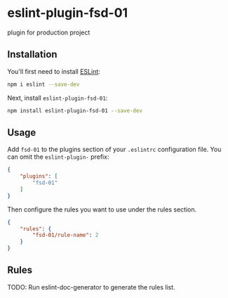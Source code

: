 # eslint-plugin-fsd-01

plugin for production project

## Installation

You'll first need to install [ESLint](https://eslint.org/):

```sh
npm i eslint --save-dev
```

Next, install `eslint-plugin-fsd-01`:

```sh
npm install eslint-plugin-fsd-01 --save-dev
```

## Usage

Add `fsd-01` to the plugins section of your `.eslintrc` configuration file. You can omit the `eslint-plugin-` prefix:

```json
{
    "plugins": [
        "fsd-01"
    ]
}
```


Then configure the rules you want to use under the rules section.

```json
{
    "rules": {
        "fsd-01/rule-name": 2
    }
}
```

## Rules

<!-- begin auto-generated rules list -->
TODO: Run eslint-doc-generator to generate the rules list.
<!-- end auto-generated rules list -->


